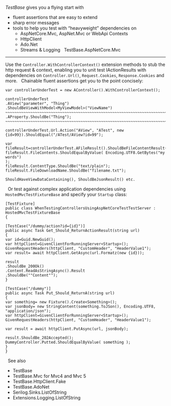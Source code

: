 *TestBase* gives you a flying start with
- fluent assertions that are easy to extend
- sharp error messages
- tools to help you test with “heavyweight” dependencies on
    -  AspNetCore.Mvc, AspNet.Mvc or WebApi Contexts
    -   HttpClient
    -   Ado.Net
    -   Streams & Logging
 
TestBase.AspNetCore.Mvc
-----------------------

Use the `Controller.WithControllerContext()` extension methods to stub the
http request &amp; context, enabling you to unit test IActionResults with
dependencies on `Controller.Url()`, `Request.Cookies`, `Response.Cookies`
and more.
 
Chainable fluent assertions get you to the point concisely:
 
```
var controllerUnderTest = new AController().WithControllerContext();
 
controllerUnderTest
.AView("parameter", "Thing")
.ShouldBeViewWithModel<MyViewModel>("ViewName")
~~~~~~~~~~~~~~~~~~~~~~~~~~~~~~~~~~~~~~~~~~~~~~~~~~~~~~~~~~~~~~~~~~~~~~~~~~~~~~~~
.AProperty.ShouldBe("Thing");
~~~~~~~~~~~~~~~~~~~~~~~~~~~~~~~~~~~~~~~~~~~~~~~~~~~~~~~~~~~~~~~~~~~~~~~~~~~~~~~~
 
controllerUnderTest.Url.Action("AView", "ATest", new
{id=99}).ShouldEqual("/ATest/AView?id=99");
 
var fileResult=controllerUnderTest.AFileResult().ShouldBeFileContentResult();
fileResult.FileContents.ShouldEqualByValue( Encoding.UTF8.GetBytes("my words")
);
fileResult.ContentType.ShouldBe("text/plain");
fileResult.FileDownloadName.ShouldBe("filename.txt");
 
ShouldHaveViewDataContaining(), ShouldBeJsonResult() etc.
```
 
Or test against complex application dependencies using
`HostedMvcTestFixtureBase` and specify your `Startup` class:
 
```
[TestFixture]
public class WhenTestingControllersUsingAspNetCoreTestTestServer :
HostedMvcTestFixtureBase
{
 
[TestCase("/dummy/action?id={id}")]
public async Task Get_Should_ReturnActionResult(string url)
{
var id=Guid.NewGuid();
var httpClient=GivenClientForRunningServer<Startup>();
GivenRequestHeaders(httpClient, "CustomHeader", "HeaderValue1");
var result= await httpClient.GetAsync(url.Formatz(new {id}));
 
result
.ShouldBe_200Ok()
.Content.ReadAsStringAsync().Result
.ShouldBe(""Content"");
}
 
[TestCase("/dummy")]
public async Task Put_Should_ReturnA(string url)
{
var something= new Fixture().Create<Something>();
var jsonBody= new StringContent(something.ToJSon(), Encoding.UTF8,
"application/json");
var httpClient=GivenClientForRunningServer<Startup>();
GivenRequestHeaders(httpClient, "CustomHeader", "HeaderValue1");
 
var result = await httpClient.PutAsync(url, jsonBody);
 
result.ShouldBe_202Accepted();
DummyController.Putted.ShouldEqualByValue( something );
}
}
```
 
See also
-   TestBase
-   TestBase.Mvc for Mvc4 and Mvc 5
-   TestBase.HttpClient.Fake
-   TestBase.AdoNet
-   Serilog.Sinks.ListOfString
-   Extensions.Logging.ListOfString
